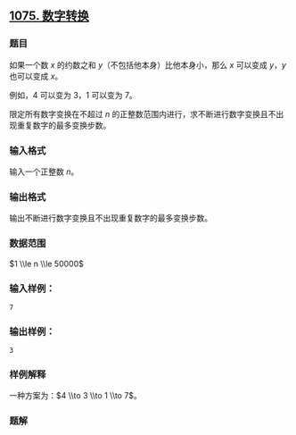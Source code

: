 ## [1075\. 数字转换](https://www.acwing.com/problem/content/1077/)

### 题目

如果一个数 $x$ 的约数之和 $y$（不包括他本身）比他本身小，那么 $x$ 可以变成 $y$，$y$ 也可以变成 $x$。

例如，$4$ 可以变为 $3$，$1$ 可以变为 $7$。

限定所有数字变换在不超过 $n$ 的正整数范围内进行，求不断进行数字变换且不出现重复数字的最多变换步数。

### 输入格式

输入一个正整数 $n$。

### 输出格式

输出不断进行数字变换且不出现重复数字的最多变换步数。

### 数据范围

$1 \\le n \\le 50000$

### 输入样例：

```
7
```

### 输出样例：

```
3
```

### 样例解释

一种方案为：$4 \\to 3 \\to 1 \\to 7$。

### 题解

